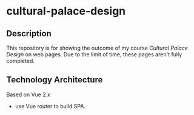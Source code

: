 # cultural-palace-design


## Description
This repository is for showing the outcome of my course *Cultural Palace Design* on web pages. Due to the limit of time, these pages aren't fully completed.

## Technology Architecture
Based on Vue 2.x

- use Vue router to build SPA.

